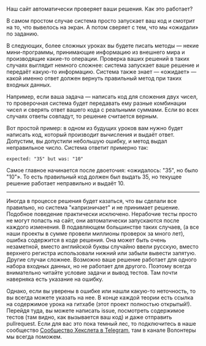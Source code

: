 Наш сайт автоматически проверяет ваши решения. Как это работает?

В самом простом случае система просто запускает ваш код и смотрит на то, что вывелось на экран. А потом сверяет с тем, что мы «ожидали» по заданию.

В следующих, более сложных уроках вы будете писать методы — некие мини-программы, принимающие информацию из внешнего мира и производящие какие-то операции. Проверка ваших решений в таких случаях выглядит немного сложнее: система запускает ваше решение и передаёт какую-то информацию. Система также знает — «ожидает» — какой именно ответ должен вернуть правильный метод при таких входных данных.

Например, если ваша задача — написать код для сложения двух чисел, то проверочная система будет передавать ему разные комбинации чисел и сверять ответ вашего кода с реальными суммами. Если во всех случаях ответы совпадут, то решение считается верным.

Вот простой пример: в одном из будущих уроков вам нужно будет написать код, который производит вычисления и выдаёт ответ. Допустим, вы допустили небольшую ошибку, и метод выдал неправильное число. Система ответит примерно так:

```text
expected: "35" but was: "10"
```

Самое главное начинается после двоеточия: «ожидалось: "35", но было "10"». То есть правильный код должен был выдать 35, но текущее решение работает неправильно и выдаёт 10.

---

Иногда в процессе решения будет казаться, что вы сделали все правильно, но система "капризничает" и не принимает решение. Подобное поведение практически исключено. Нерабочие тесты просто не могут попасть на сайт, они автоматически запускаются после каждого изменения. В подавляющем большинстве таких случаев, (а все наши проекты в сумме провели миллионы проверок за много лет), ошибка содержится в коде решения. Она может быть очень незаметной, вместо английской буквы случайно ввели русскую, вместо верхнего регистра использовали нижний или забыли вывести запятую. Другие случаи сложнее. Возможно ваше решение работает для одного набора входных данных, но не работает для другого. Поэтому всегда внимательно читайте условие задачи и вывод тестов. Там почти наверняка есть указание на ошибку.

Однако, если вы уверены в ошибке или нашли какую-то неточность, то вы всегда можете указать на нее. В конце каждой теории есть ссылка на содержимое урока на гитхабе (этот проект полностью открытый!). Перейдя туда, вы можете написать issue, посмотреть содержимое тестов (там видно, как вызывается ваш код) и даже отправить pullrequest. Если для вас это пока темный лес, то подключитесь в наше сообщество [Сообщество Хекслета в Telegram](https://t.me/hexletcommunity/12), там в канале Волонтеры мы всегда поможем.
